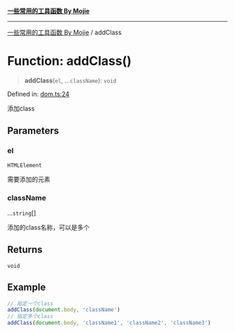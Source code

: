 [**一些常用的工具函数 By Mojie**](../README.md)

***

[一些常用的工具函数 By Mojie](../globals.md) / addClass

# Function: addClass()

> **addClass**(`el`, ...`className`): `void`

Defined in: [dom.ts:24](https://github.com/mojiefong/utils/blob/835f9f080ca618c45c936acaa9a99d1df0257c97/src/dom.ts#L24)

添加class

## Parameters

### el

`HTMLElement`

需要添加的元素

### className

...`string`[]

添加的class名称，可以是多个

## Returns

`void`

## Example

``` typescript
// 指定一个class
addClass(document.body, 'className')
// 指定多个class
addClass(document.body, 'className1', 'className2', 'className3')
```
